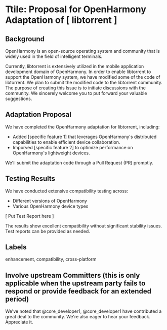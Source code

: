 # Ttile: Proposal for OpenHarmony Adaptation of [ libtorrent ]

## Background
OpenHarmony is an open-source operating system and community that is widely used in the field of intelligent terminals.

Currently, libtorrent is extensively utilized in the mobile application development domain of OpenHarmony. In order to enable libtorrent to support the OpenHarmony system, we have modified some of the code of libtorrent. We plan to submit the modified code to the libtorrent community. The purpose of creating this Issue is to initiate discussions with the community. We sincerely welcome you to put forward your valuable suggestions.  

## Adaptation Proposal
We have completed the OpenHarmony adaptation for libtorrent, including:
- Added [specific feature 1] that leverages OpenHarmony's distributed capabilities to enable efficient device collaboration.
- Imporved [specific feature 2] to optimize performance on OpenHarmony's lightweight devices.

We'll submit the adaptation code through a Pull Request (PR) promptly.

## Testing Results
We have conducted extensive compatibility testing across:
- Different versions of OpenHarmony
- Various OpenHarmony device types

[ Put Test Report here ]

The results show excellent compatibility without significant stability issues. Test reports can be provided as needed.

## Labels
enhancement, compatibility, cross-platform


## Involve upstream Committers (this is only applicable when the upstream party fails to respond or provide feedback for an extended period)
We've noted that @core_developer1, @core_developer1 have contributed a great deal to the community. We're also eager to hear your feedback. Appreciate it.
